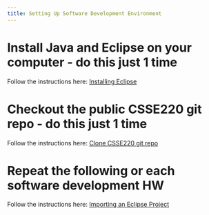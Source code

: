 ```yaml
---
title: Setting Up Software Development Environment
---
```


# Install Java and Eclipse on your computer - do this just 1 time

Follow the 
instructions here: 
[Installing Eclipse](installing_eclipse.md)


# Checkout the public CSSE220 git repo - do this just 1 time

Follow the instructions here:
[Clone CSSE220 git repo](getting_the_repo.md)

# Repeat the following or each software development HW

Follow the instructions here:
[Importing an Eclipse Project](importing_eclipse_project.md)


